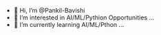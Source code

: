 - 👋 Hi, I’m @Pankil-Bavishi
- 👀 I’m interested in AI/ML/Pythion Opportunities ...
- 🌱 I’m currently learning AI/ML/Pthon ...


<!---
Pankil-Bavishi/Pankil-Bavishi is a ✨ special ✨ repository because its `README.md` (this file) appears on your GitHub profile.
You can click the Preview link to take a look at your changes.
--->
